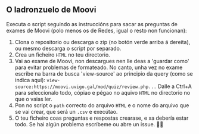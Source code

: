## O ladronzuelo de Moovi

Executa o script seguindo as instruccións para sacar as preguntas de exames de Moovi (polo menos os de Redes, igual o resto non funcionan):

1. Clona o repositorio ou descarga o zip (no botón verde arriba á dereita), ou mesmo descarga o script por separado.
2. Crea un ficheiro ``HTML`` no teu directorio.
3. Vai ao exame de Moovi, non descargues nen lle deas a 'guardar como' para evitar problemas de formateado. No canto, unha vez no exame escribe na barra de busca 'view-source' ao principio da query (como se indica aquí):
    ``view-source:https://moovi.uvigo.gal/mod/quiz/review.php...``
Dalle a Ctrl+A para seleccionalo todo, cópiao e pégao no aquivo ``HTML`` no directorio no que o vaias ler.
4. Pon no script o ``path`` correcto do arquivo ``HTML`` e o nome do arquivo que se vai crear, que será un ``.csv`` e execútao.
5. O teu ficheiro coas preguntas e respostas crearase, e xa debería estar todo. Se hai algún problema escríbeme ou abre un issue. 👺🤝